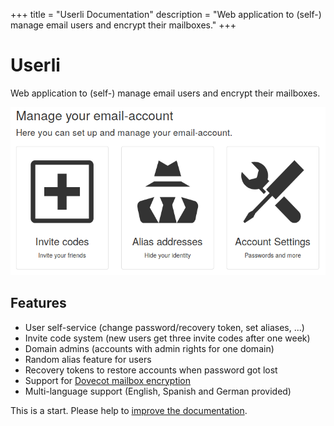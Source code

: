+++
title = "Userli Documentation"
description = "Web application to (self-) manage email users and encrypt their mailboxes."
+++

# Userli

Web application to (self-) manage email users and encrypt their mailboxes.

![index](./images/index.png)

## Features

* User self-service (change password/recovery token, set aliases, ...)
* Invite code system (new users get three invite codes after one week)
* Domain admins (accounts with admin rights for one domain)
* Random alias feature for users
* Recovery tokens to restore accounts when password got lost
* Support for [Dovecot mailbox encryption](https://wiki.dovecot.org/Plugins/MailCrypt)
* Multi-language support (English, Spanish and German provided)

This is a start. Please help to [improve the documentation](https://github.com/systemli/userli/edit/master/hugo/content/_index.md).
